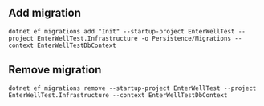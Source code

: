 ## Add migration

```
dotnet ef migrations add "Init" --startup-project EnterWellTest --project EnterWellTest.Infrastructure -o Persistence/Migrations --context EnterWellTestDbContext
```


## Remove migration

```
dotnet ef migrations remove --startup-project EnterWellTest --project EnterWellTest.Infrastructure --context EnterWellTestDbContext
```